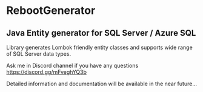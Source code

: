 # RebootGenerator

## Java Entity generator for SQL Server / Azure SQL 

Library generates Lombok friendly entity classes and supports wide range of SQL Server data types.

Ask me in Discord channel if you have any questions
https://discord.gg/mFveghYQ3b

Detailed information and documentation will be available in the near future...
